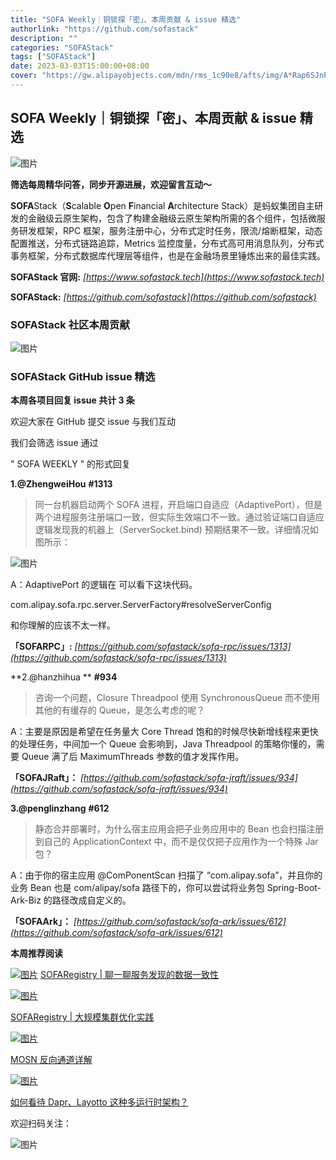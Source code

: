 ```yaml
---
title: "SOFA Weekly｜铜锁探「密」、本周贡献 & issue 精选"
authorlink: "https://github.com/sofastack"
description: ""
categories: "SOFAStack"
tags: ["SOFAStack"]
date: 2023-03-03T15:00:00+08:00
cover: "https://gw.alipayobjects.com/mdn/rms_1c90e8/afts/img/A*Rap6SJnP9f0AAAAAAAAAAAAAARQnAQ"
---
```


## SOFA Weekly｜铜锁探「密」、本周贡献 & issue 精选

![图片](https://mmbiz.qpic.cn/mmbiz_jpg/nibOZpaQKw09Nibva21kIShgVO0OFIOpzDwic5bUBIianAZUtQ5LxcVT2OQXgt7AjEf5mib6YazJdUibjpQhByqWdsow/640?wx_fmt=jpeg&wxfrom=5&wx_lazy=1&wx_co=1)

**筛选每周精华问答，同步开源进展，欢迎留言互动～**

**SOFA**Stack（**S**calable **O**pen **F**inancial **A**rchitecture Stack）是蚂蚁集团自主研发的金融级云原生架构，包含了构建金融级云原生架构所需的各个组件，包括微服务研发框架，RPC 框架，服务注册中心，分布式定时任务，限流/熔断框架，动态配置推送，分布式链路追踪，Metrics 监控度量，分布式高可用消息队列，分布式事务框架，分布式数据库代理层等组件，也是在金融场景里锤炼出来的最佳实践。

**SOFAStack 官网:** *[https://www.sofastack.tech](https://www.sofastack.tech)*

**SOFAStack:** *[https://github.com/sofastack](https://github.com/sofastack)*

### SOFAStack 社区本周贡献

![图片](https://mmbiz.qpic.cn/sz_mmbiz_png/iaSYstiaicd4c5SCtxWgALrJoB0B2YKBHN51CxK8umBLThVFLnSdoJKNRccv973yliaVycToibSEz6G7tNBRgCJsyeA/640?wx_fmt=png&wxfrom=5&wx_lazy=1&wx_co=1)

### SOFAStack GitHub issue 精选

**本周各项目回复 issue 共计 3 条**

欢迎大家在 GitHub 提交 issue 与我们互动

我们会筛选 issue 通过 

" SOFA WEEKLY " 的形式回复

**1.@ZhengweiHou** **#1313**

> 同一台机器启动两个 SOFA 进程，开启端口自适应（AdaptivePort），但是两个进程服务注册端口一致，但实际生效端口不一致。通过验证端口自适应逻辑发现我的机器上（ServerSocket.bind) 预期结果不一致。详细情况如图所示：

![图片](https://mmbiz.qpic.cn/mmbiz_png/nibOZpaQKw0icmKPeSTk1TEHZzYbGzwm6jb1Z6d7s82FK9oVGnLhsYBjCbxwHaTK7tEhSdLY9Z0a2FsSAibBYdPTg/640?wx_fmt=png&wxfrom=5&wx_lazy=1&wx_co=1)

A：AdaptivePort 的逻辑在 可以看下这块代码。

com.alipay.sofa.rpc.server.ServerFactory#resolveServerConfig

和你理解的应该不太一样。

**「SOFARPC」:**  *[https://github.com/sofastack/sofa-rpc/issues/1313](https://github.com/sofastack/sofa-rpc/issues/1313)*

**2.@hanzhihua ** **#934**

> 咨询一个问题，Closure Threadpool 使用 SynchronousQueue 而不使用其他的有缓存的 Queue，是怎么考虑的呢？

A：主要是原因是希望在任务量大 Core Thread 饱和的时候尽快新增线程来更快的处理任务，中间加一个 Queue 会影响到，Java Threadpool 的策略你懂的，需要 Queue 满了后 MaximumThreads 参数的值才发挥作用。

**「SOFAJRaft」：** *[https://github.com/sofastack/sofa-jraft/issues/934](https://github.com/sofastack/sofa-jraft/issues/934)*

**3.@penglinzhang** **#612**

> 静态合并部署时，为什么宿主应用会把子业务应用中的 Bean 也会扫描注册到自己的 ApplicationContext 中，而不是仅仅把子应用作为一个特殊 Jar 包？

A：由于你的宿主应用 @ComPonentScan 扫描了 “com.alipay.sofa”，并且你的业务 Bean 也是 com/alipay/sofa 路径下的，你可以尝试将业务包 Spring-Boot-Ark-Biz 的路径改成自定义的。

**「SOFAArk」：** *[https://github.com/sofastack/sofa-ark/issues/612](https://github.com/sofastack/sofa-ark/issues/612)*

  **本周推荐阅读** 

[![图片](https://mmbiz.qpic.cn/mmbiz_png/nibOZpaQKw0ibMDeS5iaP4griao1E0Ga1gQF5G1ianh376RYpoicoehRFgiazkXLlRZhuFmPpZgZAzJn3DjpCWep71L7w/640?wx_fmt=png&wxfrom=5&wx_lazy=1&wx_co=1)](http://mp.weixin.qq.com/s?__biz=MzUzMzU5Mjc1Nw==&mid=2247520348&idx=1&sn=459c9262761bd719a028c8ea27f56591&chksm=faa37f86cdd4f690cefbcb8564ab79b327512e409ada02870561ece96c6fc07c050fdc3b7f66&scene=21#wechat_redirect)
[SOFARegistry | 聊一聊服务发现的数据一致性](https://mp.weixin.qq.com/s?__biz=MzUzMzU5Mjc1Nw==&mid=2247520348&idx=1&sn=459c9262761bd719a028c8ea27f56591&chksm=faa37f86cdd4f690cefbcb8564ab79b327512e409ada02870561ece96c6fc07c050fdc3b7f66&scene=21#wechat_redirect)

[![图片](https://mmbiz.qpic.cn/mmbiz_png/nibOZpaQKw09kbgMpeI4gOnmNpS4cYZB487SbfN9PBA9OWgJv8Xa5G8sCH6x4DXmkY0rAmfYb1QjBj02bI8eLHQ/640?wx_fmt=png&wxfrom=5&wx_lazy=1&wx_co=1)](http://mp.weixin.qq.com/s?__biz=MzUzMzU5Mjc1Nw==&mid=2247517005&idx=1&sn=685cea90982f8ecec5ffc56880d63175&chksm=faa36c97cdd4e58163830407bd827838f6ecb0a5b0e22130b507141fe9a24b2e645666fc0571&scene=21#wechat_redirect)

[SOFARegistry | 大规模集群优化实践](https://mp.weixin.qq.com/s?__biz=MzUzMzU5Mjc1Nw==&mid=2247517005&idx=1&sn=685cea90982f8ecec5ffc56880d63175&chksm=faa36c97cdd4e58163830407bd827838f6ecb0a5b0e22130b507141fe9a24b2e645666fc0571&scene=21#wechat_redirect)

[![图片](https://mmbiz.qpic.cn/mmbiz_jpg/nibOZpaQKw0icVic2YozAVFT3Glnb0kGOm9Itgia880Ug1iaAMicZVsrccXmGLmDPkIYRezMRcICZo7h84W0wVoVabvA/640?wx_fmt=jpeg&wxfrom=5&wx_lazy=1&wx_co=1)](http://mp.weixin.qq.com/s?__biz=MzUzMzU5Mjc1Nw==&mid=2247513902&idx=1&sn=be00c5af2e9775a4039430bf187e16f4&chksm=faa358f4cdd4d1e23d7e9c93b4a94d6e6c377f51eb5e96b6dd5f74b840e48ebd3f518c4bf80a&scene=21#wechat_redirect)

[MOSN 反向通道详解](https://mp.weixin.qq.com/s?__biz=MzUzMzU5Mjc1Nw==&mid=2247513902&idx=1&sn=be00c5af2e9775a4039430bf187e16f4&chksm=faa358f4cdd4d1e23d7e9c93b4a94d6e6c377f51eb5e96b6dd5f74b840e48ebd3f518c4bf80a&scene=21#wechat_redirect)

[![图片](https://mmbiz.qpic.cn/mmbiz_jpg/nibOZpaQKw0ibHpzvqrKxBWoRa3dkfJfhOQjzuFuGqXxj4K4st1Y7ChGY6Fwvgic4koYYqUffcqSb5UjueianQ2d6g/640?wx_fmt=jpeg&wxfrom=5&wx_lazy=1&wx_co=1)](http://mp.weixin.qq.com/s?__biz=MzUzMzU5Mjc1Nw==&mid=2247510516&idx=1&sn=eff21915cd0ac1a8c8e3f126b549a605&chksm=faa3462ecdd4cf38ab6ab0c7201902fb53d54cea4865f9b7d7cdcdc7eaa00cf354d8b05e5393&scene=21#wechat_redirect)

[如何看待 Dapr、Layotto 这种多运行时架构？](https://mp.weixin.qq.com/s?__biz=MzUzMzU5Mjc1Nw==&mid=2247510516&idx=1&sn=eff21915cd0ac1a8c8e3f126b549a605&chksm=faa3462ecdd4cf38ab6ab0c7201902fb53d54cea4865f9b7d7cdcdc7eaa00cf354d8b05e5393&scene=21#wechat_redirect)

欢迎扫码关注：

![图片](https://mmbiz.qpic.cn/mmbiz_jpg/nibOZpaQKw0icFMvfmJYE2gzNBePWwuuickPbVLQXdjXHytsPOr7fibEPjbYY2TZU8BcwsrJzoLVGQt7j9qJcF6aqw/640?wx_fmt=jpeg&wxfrom=5&wx_lazy=1&wx_co=1)
